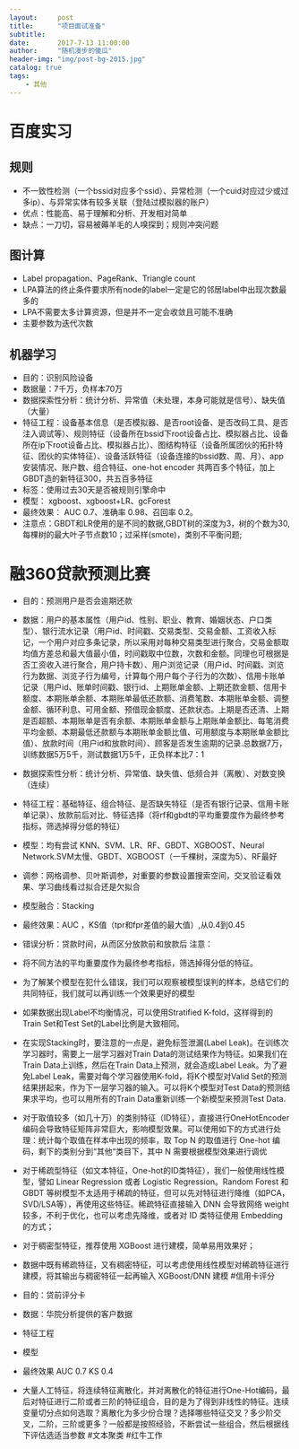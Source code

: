 ```yaml
---
layout:     post
title:      "项目面试准备"
subtitle:
date:       2017-7-13 11:00:00
author:     "随机漫步的傻瓜"
header-img: "img/post-bg-2015.jpg"
catalog: true
tags:
    - 其他
---
```

# 百度实习

## 规则
- 不一致性检测（一个bssid对应多个ssid）、异常检测（一个cuid对应过少或过多ip）、与异常实体有较多关联（登陆过模拟器的账户）
- 优点：性能高、易于理解和分析、开发相对简单
- 缺点：一刀切，容易被薅羊毛的人嗅探到；规则冲突问题
## 图计算
- Label propagation、PageRank、Triangle count
- LPA算法的终止条件要求所有node的label一定是它的邻居label中出现次数最多的
- LPA不需要太多计算资源，但是并不一定会收敛且可能不准确
- 主要参数为迭代次数
## 机器学习
- 目的：识别风险设备
- 数据量：7千万，负样本70万
- 数据探索性分析：统计分析、异常值（未处理，本身可能就是信号）、缺失值（大量）
- 特征工程：设备基本信息（是否模拟器、是否root设备、是否改码工具、是否注入调试等）、规则特征（设备所在bssid下root设备占比、模拟器占比、设备所在ip下root设备占比、模拟器占比）、图结构特征（设备所属团伙的拓扑特征、团伙的实体特征）、设备活跃特征（设备连接的bssid数、周、月）、app安装情况、账户数、组合特征、one-hot encoder 共两百多个特征，加上GBDT造的新特征300，共五百多特征
- 标签：使用过去30天是否被规则引擎命中
- 模型： xgboost、xgboost+LR、gcForest
- 最终效果： AUC 0.7、准确率 0.98、召回率 0.2。
- 注意点：GBDT和LR使用的是不同的数据,GBDT树的深度为3，树的个数为30,每棵树的最大叶子节点数10；过采样(smote)，类别不平衡问题;

# 融360贷款预测比赛
- 目的：预测用户是否会逾期还款
- 数据：用户的基本属性（用户id、性别、职业、教育、婚姻状态、户口类型）、银行流水记录（用户id、时间戳、交易类型、交易金额、工资收入标记，一个用户对应多条记录，所以采用对每种交易类型进行聚合，交易金额取均值方差总和最大值最小值，时间戳取中位数，次数和金额。同理也可根据是否工资收入进行聚合，用户持卡数）、用户浏览记录（用户id、时间戳、浏览行为数据、浏览子行为编号，计算每个用户每个子行为的次数）、信用卡账单记录（用户id、账单时间戳、银行id、上期账单金额、上期还款金额、信用卡额度、本期账单余额、本期账单最低还款额、消费笔数、本期账单金额、调整金额、循环利息、可用金额、预借现金额度、还款状态。上期是否还清、上期是否超额、本期账单是否有余额、本期账单金额与上期账单金额比、每笔消费平均金额、本期最低还款额与本期账单金额比值、可用额度与本期账单金额比值）、放款时间（用户id和放款时间）、顾客是否发生逾期的记录.总数据7万，训练数据5万5千，测试数据1万5千，正负样本比7：1
- 数据探索性分析：统计分析、异常值、缺失值、低频合并（离散）、对数变换（连续）
- 特征工程：基础特征、组合特征、是否缺失特征（是否有银行记录、信用卡账单记录）、放款前后对比、特征选择（将rf和gbdt的平均重要度作为最终参考指标，筛选掉得分低的特征）
- 模型：均有尝试 KNN、SVM、LR、RF、GBDT、XGBOOST、Neural Network.SVM太慢、GBDT、XGBOOST（一千棵树，深度为5）、RF最好
- 调参：网格调参、贝叶斯调参，对重要的参数设置搜索空间，交叉验证看效果、学习曲线看过拟合还是欠拟合
- 模型融合：Stacking
- 最终效果：AUC ，KS值（tpr和fpr差值的最大值）,从0.4到0.45
- 错误分析：贷款时间，从而区分放款前和放款后
注意：
- 将不同方法的平均重要度作为最终参考指标，筛选掉得分低的特征。
- 为了解某个模型在犯什么错误，我们可以观察被模型误判的样本，总结它们的共同特征，我们就可以再训练一个效果更好的模型
- 如果数据出现Label不均衡情况，可以使用Stratified K-fold，这样得到的Train Set和Test Set的Label比例是大致相同。
- 在实现Stacking时，要注意的一点是，避免标签泄漏(Label Leak)。在训练次学习器时，需要上一层学习器对Train Data的测试结果作为特征。如果我们在Train Data上训练，然后在Train Data上预测，就会造成Label Leak。为了避免Label Leak，需要对每个学习器使用K-fold，将K个模型对Valid Set的预测结果拼起来，作为下一层学习器的输入。可以将K个模型对Test Data的预测结果求平均，也可以用所有的Train Data重新训练一个新模型来预测Test Data.
-  对于取值较多（如几十万）的类别特征（ID特征），直接进行OneHotEncoder编码会导致特征矩阵非常巨大，影响模型效果。可以使用如下的方式进行处理：统计每个取值在样本中出现的频率，取 Top N 的取值进行 One-hot 编码，剩下的类别分到“其他“类目下，其中 N 需要根据模型效果进行调优
- 对于稀疏型特征（如文本特征，One-hot的ID类特征），我们一般使用线性模型，譬如 Linear Regression 或者 Logistic Regression。Random Forest 和 GBDT 等树模型不太适用于稀疏的特征，但可以先对特征进行降维（如PCA，SVD/LSA等），再使用这些特征。稀疏特征直接输入 DNN 会导致网络 weight 较多，不利于优化，也可以考虑先降维，或者对 ID 类特征使用 Embedding 的方式；
- 对于稠密型特征，推荐使用 XGBoost 进行建模，简单易用效果好；
- 数据中既有稀疏特征，又有稠密特征，可以考虑使用线性模型对稀疏特征进行建模，将其输出与稠密特征一起再输入 XGBoost/DNN 建模
#信用卡评分
- 目的：贷前评分卡
- 数据：华院分析提供的客户数据
- 特征工程
- 模型
- 最终效果 AUC 0.7 KS 0.4


- 大量人工特征，将连续特征离散化，并对离散化的特征进行One-Hot编码，最后对特征进行二阶或者三阶的特征组合，目的是为了得到非线性的特征。连续变量切分点如何选取？离散化为多少份合理？选择哪些特征交叉？多少阶交叉，二阶，三阶或更多？一般都是按照经验，不断尝试一些组合，然后根据线下评估选适当参数
#文本聚类
#红牛工作
